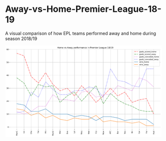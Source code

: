 # Away-vs-Home-Premier-League-18-19
A visual comparison of how EPL teams performed away and home during season 2018/19

![alt text](https://github.com/ghaikanav/Away-vs-Home-Premier-League-18-19/blob/master/sort_prem.png?raw=true)
